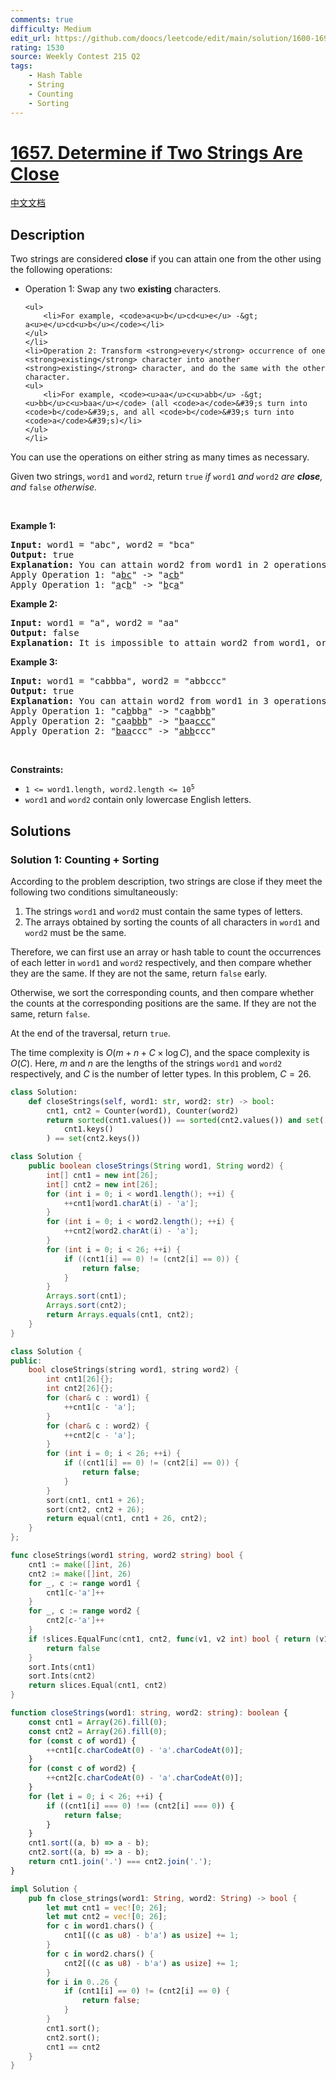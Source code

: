 ```yaml
---
comments: true
difficulty: Medium
edit_url: https://github.com/doocs/leetcode/edit/main/solution/1600-1699/1657.Determine%20if%20Two%20Strings%20Are%20Close/README_EN.md
rating: 1530
source: Weekly Contest 215 Q2
tags:
    - Hash Table
    - String
    - Counting
    - Sorting
---
```


<!-- problem:start -->

# [1657. Determine if Two Strings Are Close](https://leetcode.com/problems/determine-if-two-strings-are-close)

[中文文档](/solution/1600-1699/1657.Determine%20if%20Two%20Strings%20Are%20Close/README.md)

## Description

<p>Two strings are considered <strong>close</strong> if you can attain one from the other using the following operations:</p>

<ul>
	<li>Operation 1: Swap any two <strong>existing</strong> characters.

    <ul>
    	<li>For example, <code>a<u>b</u>cd<u>e</u> -&gt; a<u>e</u>cd<u>b</u></code></li>
    </ul>
    </li>
    <li>Operation 2: Transform <strong>every</strong> occurrence of one <strong>existing</strong> character into another <strong>existing</strong> character, and do the same with the other character.
    <ul>
    	<li>For example, <code><u>aa</u>c<u>abb</u> -&gt; <u>bb</u>c<u>baa</u></code> (all <code>a</code>&#39;s turn into <code>b</code>&#39;s, and all <code>b</code>&#39;s turn into <code>a</code>&#39;s)</li>
    </ul>
    </li>

</ul>

<p>You can use the operations on either string as many times as necessary.</p>

<p>Given two strings, <code>word1</code> and <code>word2</code>, return <code>true</code><em> if </em><code>word1</code><em> and </em><code>word2</code><em> are <strong>close</strong>, and </em><code>false</code><em> otherwise.</em></p>

<p>&nbsp;</p>
<p><strong class="example">Example 1:</strong></p>

<pre>
<strong>Input:</strong> word1 = &quot;abc&quot;, word2 = &quot;bca&quot;
<strong>Output:</strong> true
<strong>Explanation:</strong> You can attain word2 from word1 in 2 operations.
Apply Operation 1: &quot;a<u>bc</u>&quot; -&gt; &quot;a<u>cb</u>&quot;
Apply Operation 1: &quot;<u>a</u>c<u>b</u>&quot; -&gt; &quot;<u>b</u>c<u>a</u>&quot;
</pre>

<p><strong class="example">Example 2:</strong></p>

<pre>
<strong>Input:</strong> word1 = &quot;a&quot;, word2 = &quot;aa&quot;
<strong>Output:</strong> false
<strong>Explanation: </strong>It is impossible to attain word2 from word1, or vice versa, in any number of operations.
</pre>

<p><strong class="example">Example 3:</strong></p>

<pre>
<strong>Input:</strong> word1 = &quot;cabbba&quot;, word2 = &quot;abbccc&quot;
<strong>Output:</strong> true
<strong>Explanation:</strong> You can attain word2 from word1 in 3 operations.
Apply Operation 1: &quot;ca<u>b</u>bb<u>a</u>&quot; -&gt; &quot;ca<u>a</u>bb<u>b</u>&quot;
Apply Operation 2: &quot;<u>c</u>aa<u>bbb</u>&quot; -&gt; &quot;<u>b</u>aa<u>ccc</u>&quot;
Apply Operation 2: &quot;<u>baa</u>ccc&quot; -&gt; &quot;<u>abb</u>ccc&quot;
</pre>

<p>&nbsp;</p>
<p><strong>Constraints:</strong></p>

<ul>
	<li><code>1 &lt;= word1.length, word2.length &lt;= 10<sup>5</sup></code></li>
	<li><code>word1</code> and <code>word2</code> contain only lowercase English letters.</li>
</ul>

## Solutions

<!-- solution:start -->

### Solution 1: Counting + Sorting

According to the problem description, two strings are close if they meet the following two conditions simultaneously:

1. The strings `word1` and `word2` must contain the same types of letters.
2. The arrays obtained by sorting the counts of all characters in `word1` and `word2` must be the same.

Therefore, we can first use an array or hash table to count the occurrences of each letter in `word1` and `word2` respectively, and then compare whether they are the same. If they are not the same, return `false` early.

Otherwise, we sort the corresponding counts, and then compare whether the counts at the corresponding positions are the same. If they are not the same, return `false`.

At the end of the traversal, return `true`.

The time complexity is $O(m + n + C \times \log C)$, and the space complexity is $O(C)$. Here, $m$ and $n$ are the lengths of the strings `word1` and `word2` respectively, and $C$ is the number of letter types. In this problem, $C=26$.

<!-- tabs:start -->

```python
class Solution:
    def closeStrings(self, word1: str, word2: str) -> bool:
        cnt1, cnt2 = Counter(word1), Counter(word2)
        return sorted(cnt1.values()) == sorted(cnt2.values()) and set(
            cnt1.keys()
        ) == set(cnt2.keys())
```

```java
class Solution {
    public boolean closeStrings(String word1, String word2) {
        int[] cnt1 = new int[26];
        int[] cnt2 = new int[26];
        for (int i = 0; i < word1.length(); ++i) {
            ++cnt1[word1.charAt(i) - 'a'];
        }
        for (int i = 0; i < word2.length(); ++i) {
            ++cnt2[word2.charAt(i) - 'a'];
        }
        for (int i = 0; i < 26; ++i) {
            if ((cnt1[i] == 0) != (cnt2[i] == 0)) {
                return false;
            }
        }
        Arrays.sort(cnt1);
        Arrays.sort(cnt2);
        return Arrays.equals(cnt1, cnt2);
    }
}
```

```cpp
class Solution {
public:
    bool closeStrings(string word1, string word2) {
        int cnt1[26]{};
        int cnt2[26]{};
        for (char& c : word1) {
            ++cnt1[c - 'a'];
        }
        for (char& c : word2) {
            ++cnt2[c - 'a'];
        }
        for (int i = 0; i < 26; ++i) {
            if ((cnt1[i] == 0) != (cnt2[i] == 0)) {
                return false;
            }
        }
        sort(cnt1, cnt1 + 26);
        sort(cnt2, cnt2 + 26);
        return equal(cnt1, cnt1 + 26, cnt2);
    }
};
```

```go
func closeStrings(word1 string, word2 string) bool {
	cnt1 := make([]int, 26)
	cnt2 := make([]int, 26)
	for _, c := range word1 {
		cnt1[c-'a']++
	}
	for _, c := range word2 {
		cnt2[c-'a']++
	}
	if !slices.EqualFunc(cnt1, cnt2, func(v1, v2 int) bool { return (v1 == 0) == (v2 == 0) }) {
		return false
	}
	sort.Ints(cnt1)
	sort.Ints(cnt2)
	return slices.Equal(cnt1, cnt2)
}
```

```ts
function closeStrings(word1: string, word2: string): boolean {
    const cnt1 = Array(26).fill(0);
    const cnt2 = Array(26).fill(0);
    for (const c of word1) {
        ++cnt1[c.charCodeAt(0) - 'a'.charCodeAt(0)];
    }
    for (const c of word2) {
        ++cnt2[c.charCodeAt(0) - 'a'.charCodeAt(0)];
    }
    for (let i = 0; i < 26; ++i) {
        if ((cnt1[i] === 0) !== (cnt2[i] === 0)) {
            return false;
        }
    }
    cnt1.sort((a, b) => a - b);
    cnt2.sort((a, b) => a - b);
    return cnt1.join('.') === cnt2.join('.');
}
```

```rust
impl Solution {
    pub fn close_strings(word1: String, word2: String) -> bool {
        let mut cnt1 = vec![0; 26];
        let mut cnt2 = vec![0; 26];
        for c in word1.chars() {
            cnt1[((c as u8) - b'a') as usize] += 1;
        }
        for c in word2.chars() {
            cnt2[((c as u8) - b'a') as usize] += 1;
        }
        for i in 0..26 {
            if (cnt1[i] == 0) != (cnt2[i] == 0) {
                return false;
            }
        }
        cnt1.sort();
        cnt2.sort();
        cnt1 == cnt2
    }
}
```

<!-- tabs:end -->

<!-- solution:end -->

<!-- problem:end -->
